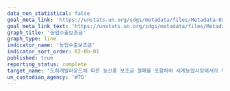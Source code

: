 ```yaml
---
data_non_statistical: false
goal_meta_link: 'https://unstats.un.org/sdgs/metadata/files/Metadata-02-0b-01.pdf'
goal_meta_link_text: 'https://unstats.un.org/sdgs/metadata/files/Metadata-02-0b-01.pdf'
graph_title: '농업수출보조금'
graph_type: line
indicator_name: '농업수출보조금'
indicator_sort_order: 02-0b-01
published: true
reporting_status: complete
target_name: '도하개발라운드에 따른 농산품 보조금 철폐를 포함하여 세계농업시장에서의 무역규제 및 왜곡 시정'
un_custodian_agency: 'WTO'
---
```

